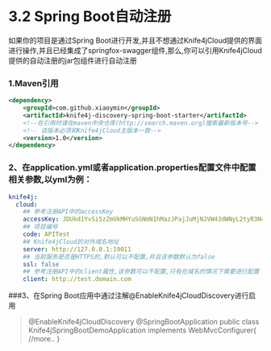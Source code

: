 # 3.2 Spring Boot自动注册
如果你的项目是通过Spring Boot进行开发,并且不想通过Knife4jCloud提供的界面进行操作,并且已经集成了springfox-swagger组件,那么,你可以引用Knife4jCloud提供的自动注册的jar包组件进行自动注册

### 1.Maven引用
```xml
<dependency>
    <groupId>com.github.xiaoymin</groupId>
    <artifactId>knife4j-discovery-spring-boot-starter</artifactId>
    <!--在引用时请在maven中央仓库(http://search.maven.org)搜索最新版本号-->
    <!-- 该版本必须和Knife4jCloud主版本一致-->
    <version>1.0</version>
</dependency>
```

### 2、在application.yml或者application.properties配置文件中配置相关参数,以yml为例：
```yml
knife4j:
  cloud:
    ## 参考注册API中的accessKey
    accessKey: JDUkd1YvSi5zZmUkMHYuSGNmN1hMazJPajJuMjNJVW43dWNyL2tyR3N4bzJaa1A2ZC5mSUlwNA
    ## 项目编号
    code: APITest
    ## Knife4jCloud的对外域名地址
    server: http://127.0.0.1:19011
    ## 当前服务是否是HTTPS的,默认可以不配置,并且该参数默认为false
    ssl: false
    ## 参考注册API中的client属性,该参数可以不配置,只有在域名的情况下需要进行配置
    client: http://test.domain.com
```

    
###3、在Spring Boot应用中通过注解@EnableKnife4jCloudDiscovery进行启用

>@EnableKnife4jCloudDiscovery
>@SpringBootApplication
>public class Knife4jSpringBootDemoApplication implements WebMvcConfigurer{
>    //more..
>}